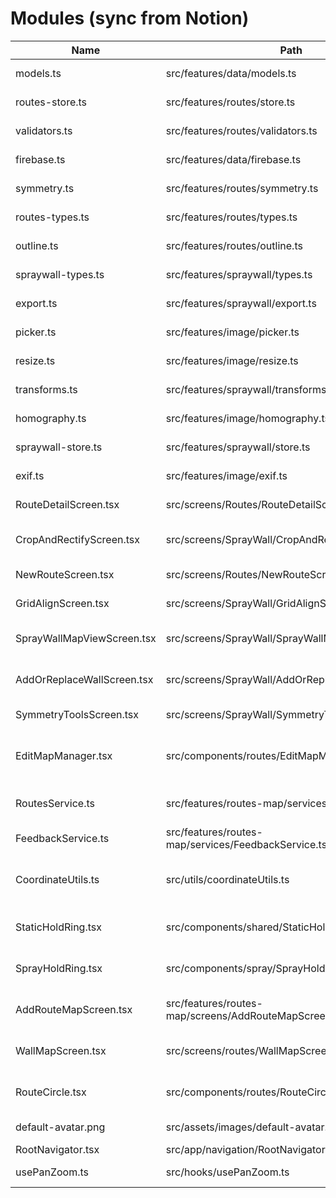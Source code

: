# Modules (sync from Notion)

| Name | Path | Type | Role | Miro Node URL | Status |
|---|---|---|---|---|---|
| models.ts | src/features/data/models.ts | State | data model definitions |  | Active |
| routes-store.ts | src/features/routes/store.ts | State | route state management |  | Active |
| validators.ts | src/features/routes/validators.ts | Service | route validation logic |  | Active |
| firebase.ts | src/features/data/firebase.ts | Service | Firebase integration |  | Active |
| symmetry.ts | src/features/routes/symmetry.ts | Service | symmetry operations |  | Active |
| routes-types.ts | src/features/routes/types.ts | State | route type definitions |  | Active |
| outline.ts | src/features/routes/outline.ts | Service | route outline logic |  | Active |
| spraywall-types.ts | src/features/spraywall/types.ts | State | spraywall type definitions |  | Active |
| export.ts | src/features/spraywall/export.ts | Service | export functionality |  | Active |
| picker.ts | src/features/image/picker.ts | Service | image picker utility |  | Active |
| resize.ts | src/features/image/resize.ts | Service | image resizing utility |  | Active |
| transforms.ts | src/features/spraywall/transforms.ts | Service | geometric transformations |  | Active |
| homography.ts | src/features/image/homography.ts | Service | perspective transformation |  | Active |
| spraywall-store.ts | src/features/spraywall/store.ts | State | spraywall state management |  | Active |
| exif.ts | src/features/image/exif.ts | Service | EXIF data extraction |  | Active |
| RouteDetailScreen.tsx | src/screens/Routes/RouteDetailScreen.tsx | Screen | edit route details |  | Active |
| CropAndRectifyScreen.tsx | src/screens/SprayWall/CropAndRectifyScreen.tsx | Screen | perspective crop and rectification |  | Active |
| NewRouteScreen.tsx | src/screens/Routes/NewRouteScreen.tsx | Screen | create new route |  | Active |
| GridAlignScreen.tsx | src/screens/SprayWall/GridAlignScreen.tsx | Screen | align T-Nuts grid |  | Active |
| SprayWallMapViewScreen.tsx | src/screens/SprayWall/SprayWallMapViewScreen.tsx | Screen | wall map view with drawing tools |  | Active |
| AddOrReplaceWallScreen.tsx | src/screens/SprayWall/AddOrReplaceWallScreen.tsx | Screen | select or replace wall image |  | Active |
| SymmetryToolsScreen.tsx | src/screens/SprayWall/SymmetryToolsScreen.tsx | Screen | apply symmetry tools |  | Active |
| EditMapManager.tsx | src/components/routes/EditMapManager.tsx | Component | long-press add, tap+confirm delete |  | Active |
| RoutesService.ts | src/features/routes-map/services/RoutesService.ts | Service | Route CRUD operations with type safety |  | Active |
| FeedbackService.ts | src/features/routes-map/services/FeedbackService.ts | Service | Route feedback management |  | Active |
| CoordinateUtils.ts | src/utils/coordinateUtils.ts | Utility | Unified coordinate system for all transformations |  | Active |
| StaticHoldRing.tsx | src/components/shared/StaticHoldRing.tsx | Component | Static hold visualization for routes |  | Active |
| SprayHoldRing.tsx | src/components/spray/SprayHoldRing.tsx | Component | Interactive hold editing for spray walls |  | Active |
| AddRouteMapScreen.tsx | src/features/routes-map/screens/AddRouteMapScreen.tsx | Screen | Interactive route creation with map |  | Active |
| WallMapScreen.tsx | src/screens/routes/WallMapScreen.tsx | Screen | map pan/zoom, show/add routes |  | Active |
| RouteCircle.tsx | src/components/routes/RouteCircle.tsx | Component | draw colored circle with grade | https://miro.com/app/board/uXjVJQw4-hM=/?moveToWidget=3458764638189826137&cot=14 | Active |
| default-avatar.png | src/assets/images/default-avatar.png | Asset | default avatar | https://miro.com/app/board/uXjVJQw4-hM=/?moveToWidget=3458764638189826319&cot=14 | Active |
| RootNavigator.tsx | src/app/navigation/RootNavigator.tsx | File | app routing |  | Active |
| usePanZoom.ts | src/hooks/usePanZoom.ts | Hook | pan/zoom shared values | https://miro.com/app/board/uXjVJQw4-hM=/?moveToWidget=3458764638189826251&cot=14 | Active |